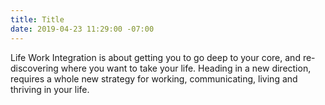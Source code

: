 ```yaml
---
title: Title
date: 2019-04-23 11:29:00 -07:00
---
```


Life Work Integration is about getting you to go deep to your core, and re-discovering where you want to take your life. Heading in a new direction, requires a whole new strategy for working, communicating, living and thriving in your life.